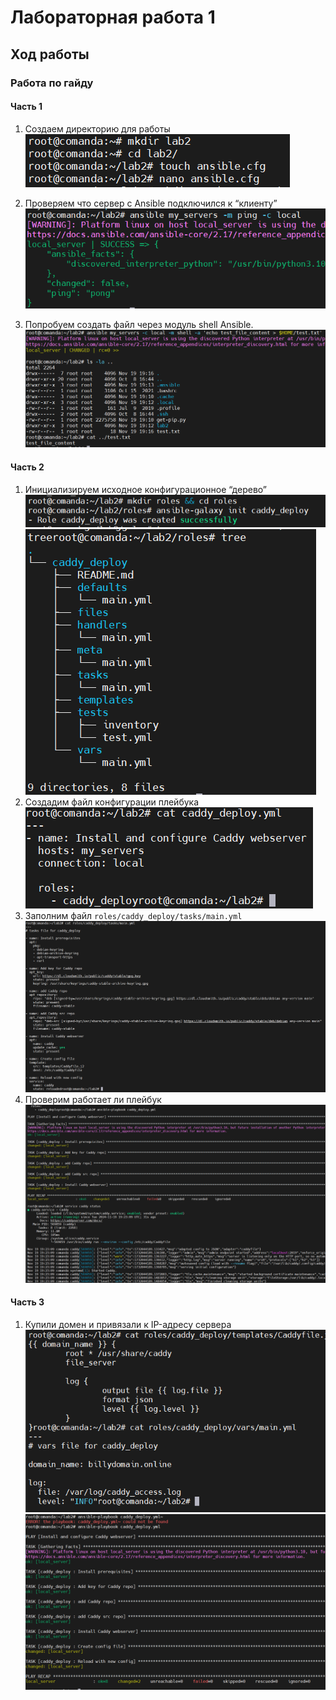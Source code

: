# Лабораторная работа 1

## Ход работы

### Работа по гайду

#### Часть 1

1. Создаем директорию для работы
![Screenshot](images/Screenshot_0.png)

2. Проверяем что сервер с Ansible подключился к “клиенту”
![Screenshot](images/Screenshot_1.png)

3. Попробуем создать файл через модуль shell Ansible.
![Screenshot](images/Screenshot_2.png)
#### Часть 2
1. Инициализируем исходное конфигурационное “дерево”
![Screenshot](images/Screenshot_3.png)
![Screenshot](images/Screenshot_4.png)
2. Создадим файл конфигурации плейбука
![Screenshot](images/Screenshot_5.png)
3. Заполним файл `roles/caddy_deploy/tasks/main.yml`
![Screenshot](images/Screenshot_9.png)
4. Проверим работает ли плейбук
![Screenshot](images/Screenshot_7.png)
#### Часть 3
1. Купили домен и привязали к IP-адресу сервера
![Screenshot](images/Screenshot_8.png)
![Screenshot](images/Screenshot_10.png)
